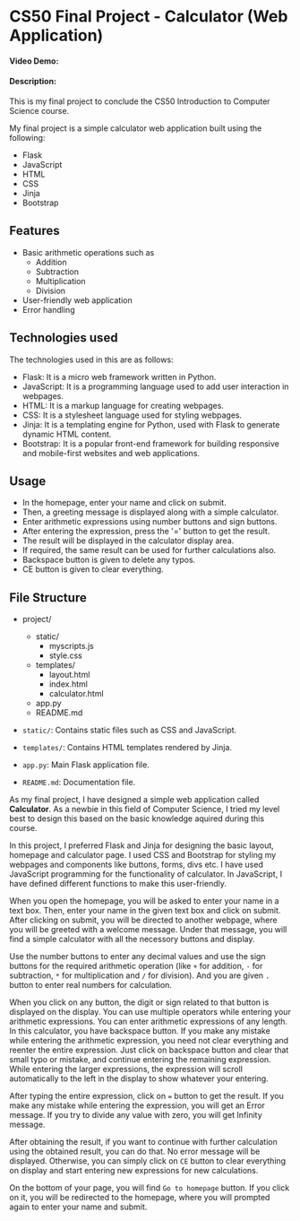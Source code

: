 # CS50 Final Project - Calculator (Web Application)
#### Video Demo:  <URL HERE>
#### Description:
This is my final project to conclude the CS50 Introduction to Computer Science course.

My final project is a simple calculator web application built using the following:
- Flask
- JavaScript
- HTML
- CSS
- Jinja
- Bootstrap

## Features
- Basic arithmetic operations such as
    - Addition
    - Subtraction
    - Multiplication
    - Division
- User-friendly web application
- Error handling

## Technologies used
The technologies used in this are as follows:
- Flask: It is a micro web framework written in Python.
- JavaScript: It is a programming language used to add user interaction in webpages.
- HTML: It is a markup language for creating webpages.
- CSS: It is a stylesheet language used for styling webpages.
- Jinja: It is a templating engine for Python, used with Flask to generate dynamic HTML content.
- Bootstrap: It is a popular front-end framework for building responsive and mobile-first websites and web applications.

## Usage
- In the homepage, enter your name and click on submit.
- Then, a greeting message is displayed along with a simple calculator.
- Enter arithmetic expressions using number buttons and sign buttons.
- After entering the expression, press the '=' button to get the result.
- The result will be displayed in the calculator display area.
- If required, the same result can be used for further calculations also.
- Backspace button is given to delete any typos.
- CE button is given to clear everything.

## File Structure
- project/
    - static/
        - myscripts.js
        - style.css
    - templates/
        - layout.html
        - index.html
        - calculator.html
    - app.py
    - README.md

- `static/`: Contains static files such as CSS and JavaScript.
- `templates/`: Contains HTML templates rendered by Jinja.
- `app.py`: Main Flask application file.
- `README.md`: Documentation file.

As my final project, I have designed a simple web application called **Calculator**. As a newbie in this field of Computer Science, I tried my level best to design this based on the basic knowledge aquired during this course.

In this project, I preferred Flask and Jinja for designing the basic layout, homepage and calculator page. I used CSS and Bootstrap for styling my webpages and components like buttons, forms, divs etc. I have used JavaScript programming for the functionality of calculator. In JavaScript, I have defined different functions to make this user-friendly.

When you open the homepage, you will be asked to enter your name in a text box. Then, enter your name in the given text box and click on submit. After clicking on submit, you will be directed to another webpage, where you will be greeted with a welcome message. Under that message, you will find a simple calculator with all the necessory buttons and display.

Use the number buttons to enter any decimal values and use the sign buttons for the required arithmetic operation (like `+` for addition, `-` for subtraction, `*` for multiplication and `/` for division). And you are given `.` button to enter real numbers for calculation.

When you click on any button, the digit or sign related to that button is displayed on the display. You can use multiple operators while entering your arithmetic expressions. You can enter arithmetic expressions of any length. In this calculator, you have backspace button. If you make any mistake while entering the arithmetic expression, you need not clear everything and reenter the entire expression. Just click on backspace button and clear that small typo or mistake, and continue entering the remaining expression. While entering the larger expressions, the expression will scroll automatically to the left in the display to show whatever your entering.

After typing the entire expression, click on `=` button to get the result. If you make any mistake while entering the expression, you will get an Error message. If you try to divide any value with zero, you will get Infinity message.

After obtaining the result, if you want to continue with further calculation using the obtained result, you can do that. No error message will be displayed. Otherwise, you can simply click on `CE` button to clear everything on display and start entering new expressions for new calculations.

On the bottom of your page, you will find `Go to homepage` button. If you click on it, you will be redirected to the homepage, where you will prompted again to enter your name and submit.


